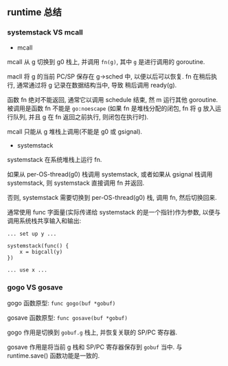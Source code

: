 ## runtime 总结

### systemstack VS mcall

- mcall

mcall 从 g 切换到 g0 栈上, 并调用 `fn(g)`, 其中 `g` 是进行调用的 goroutine. 

macll 将 g 的当前 PC/SP 保存在 g->sched 中, 以便以后可以恢复. fn 在稍后执行, 通常通过将 g 记录在数据结构当中, 导致
稍后调用 ready(g).

函数 fn 绝对不能返回, 通常它以调用 schedule 结束, 然 m 运行其他 goroutine. 被调用是函数 fn 不能是 `go:noescape`
(如果 fn 是堆栈分配的闭包, fn 将 g 放入运行队列, 并且 g 在 fn 返回之前执行, 则闭包在执行时).

mcall 只能从 g 堆栈上调用(不能是 g0 或 gsignal). 

- systemstack

systemstack 在系统堆栈上运行 fn. 

如果从 per-OS-thread(g0) 栈调用 systemstack, 或者如果从 gsignal 栈调用 systemstack, 则 systemstack 直接调用
fn 并返回.

否则, systemstack 需要切换到 per-OS-thread(g0) 栈, 调用 fn, 然后切换回来.

通常使用 func 字面量(实际传递给 systemstack 的是一个指针)作为参数, 以便与调用系统栈共享输入和输出:

```cgo
... set up y ...

systemstack(func() {
    x = bigcall(y)
})

... use x ...
```

### gogo VS gosave

gogo 函数原型: `func gogo(buf *gobuf)`

gosave 函数原型: `func gosave(buf *gobuf)`

gogo 作用是切换到 `gobuf.g` 栈上, 并恢复关联的 SP/PC 寄存器.

gosave 作用是将当前 g 栈和 SP/PC 寄存器保存到 `gobuf` 当中. 与 runtime.save() 函数功能是一致的.

